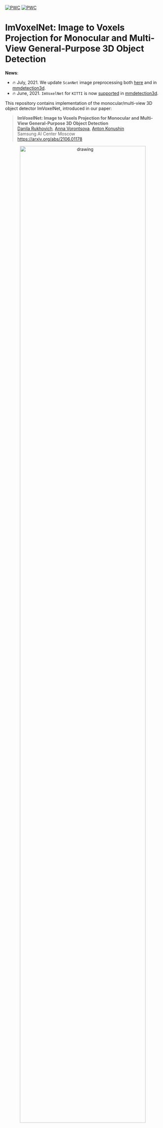 [![PWC](https://img.shields.io/endpoint.svg?url=https://paperswithcode.com/badge/imvoxelnet-image-to-voxels-projection-for/monocular-3d-object-detection-on-sun-rgb-d)](https://paperswithcode.com/sota/monocular-3d-object-detection-on-sun-rgb-d?p=imvoxelnet-image-to-voxels-projection-for)
[![PWC](https://img.shields.io/endpoint.svg?url=https://paperswithcode.com/badge/imvoxelnet-image-to-voxels-projection-for/room-layout-estimation-on-sun-rgb-d)](https://paperswithcode.com/sota/room-layout-estimation-on-sun-rgb-d?p=imvoxelnet-image-to-voxels-projection-for)

# ImVoxelNet: Image to Voxels Projection for Monocular and Multi-View General-Purpose 3D Object Detection

**News**:
 * :fire: July, 2021. We update `ScanNet` image preprocessing both [here](https://github.com/saic-vul/imvoxelnet/pull/21) and in [mmdetection3d](https://github.com/open-mmlab/mmdetection3d/pull/696).
 * :fire: June, 2021. `ImVoxelNet` for `KITTI` is now [supported](https://github.com/open-mmlab/mmdetection3d/tree/master/configs/imvoxelnet) in [mmdetection3d](https://github.com/open-mmlab/mmdetection3d).

This repository contains implementation of the monocular/multi-view 3D object detector ImVoxelNet, introduced in our paper:

> **ImVoxelNet: Image to Voxels Projection for Monocular and Multi-View General-Purpose 3D Object Detection**<br>
> [Danila Rukhovich](https://github.com/filaPro),
> [Anna Vorontsova](https://github.com/highrut),
> [Anton Konushin](https://scholar.google.com/citations?user=ZT_k-wMAAAAJ)
> <br>
> Samsung AI Center Moscow <br>
> https://arxiv.org/abs/2106.01178

<p align="center"><img src="./resources/scheme.png" alt="drawing" width="90%"/></p>

### Installation
For convenience, we provide a [Dockerfile](docker/Dockerfile). Alternatively, you can install all required packages manually.

This implementation is based on [mmdetection3d](https://github.com/open-mmlab/mmdetection3d) framework.
Please refer to the original installation guide [install.md](docs/install.md), replacing `open-mmlab/mmdetection3d` with `saic-vul/iterdet`.
Also, [rotated_iou](https://github.com/lilanxiao/Rotated_IoU) should be installed with [these](https://github.com/saic-vul/imvoxelnet/blob/master/docker/Dockerfile#L31-L34) 4 commands.

Most of the `ImVoxelNet`-related code locates in the following files: 
[detectors/imvoxelnet.py](mmdet3d/models/detectors/imvoxelnet.py),
[necks/imvoxelnet.py](mmdet3d/models/necks/imvoxelnet.py),
[dense_heads/imvoxel_head.py](mmdet3d/models/dense_heads/imvoxel_head.py),
[pipelines/multi_view.py](mmdet3d/datasets/pipelines/multi_view.py).

### Datasets

We support three benchmarks based on the **SUN RGB-D** dataset.
 * For the [VoteNet](https://github.com/facebookresearch/votenet) benchmark with 10 object categories, 
   you should follow the instructions in [sunrgbd](data/sunrgbd). 
 * For the [PerspectiveNet](https://papers.nips.cc/paper/2019/hash/b87517992f7dce71b674976b280257d2-Abstract.html)
   benchmark with 30 object categories, the same instructions can be applied; 
   you only need to pass `--dataset sunrgbd_monocular` when running `create_data.py`.
 * The [Total3DUnderstanding](https://github.com/yinyunie/Total3DUnderstanding)
   benchmark implies detecting objects of 37 categories along with camera pose and room layout estimation.
   Download the preprocessed data as 
   [train.json](https://github.com/saic-vul/imvoxelnet/releases/download/v1.0/sunrgbd_total_infos_train.json) and 
   [val.json](https://github.com/saic-vul/imvoxelnet/releases/download/v1.0/sunrgbd_total_infos_val.json) 
   and put it to `./data/sunrgbd`. Then run:
   ```shell
   python tools/data_converter/sunrgbd_total.py
   ```

For **ScanNet** please follow instructions in [scannet](data/scannet).
For **KITTI** and **nuScenes**, please follow instructions in [getting_started.md](docs/getting_started.md).
For `nuScenes`, set `--dataset nuscenes_monocular`.

### Getting Started

Please see [getting_started.md](docs/getting_started.md) for basic usage examples.

**Training**

To start training, run [dist_train](tools/dist_train.sh) with `ImVoxelNet` [configs](configs/imvoxelnet):
```shell
bash tools/dist_train.sh configs/imvoxelnet/imvoxelnet_kitti.py 8
```

**Testing**

Test pre-trained model using [dist_test](tools/dist_test.sh) with `ImVoxelNet` [configs](configs/imvoxelnet):
```shell
bash tools/dist_test.sh configs/imvoxelnet/imvoxelnet_kitti.py \
    work_dirs/imvoxelnet_kitti/latest.pth 8 --eval mAP
```

**Visualization**

Visualizations can be created with [test](tools/test.py) script. 
For better visualizations, you may set `score_thr` in configs to `0.15` or more:
```shell
python tools/test.py configs/imvoxelnet/imvoxelnet_kitti.py \
    work_dirs/imvoxelnet_kitti/latest.pth --show \
    --show-dir work_dirs/imvoxelnet_kitti
```

### Models

| Dataset   | Object Classes | Download Link | Log |
|:---------:|:--------------:|:-------------:|:---:|
| SUN RGB-D | 37 from Total3dUnderstanding | [total_sunrgbd.pth](https://github.com/saic-vul/imvoxelnet/releases/download/v1.0/20210525_091810.pth) | [total_sunrgbd.log](https://github.com/saic-vul/imvoxelnet/releases/download/v1.0/20210525_091810_atlas_total_sunrgbd.log) |
| SUN RGB-D | 30 from PerspectiveNet | [perspective_sunrgbd.pth](https://github.com/saic-vul/imvoxelnet/releases/download/v1.0/20210526_072029.pth) | [perspective_sunrgbd.log](https://github.com/saic-vul/imvoxelnet/releases/download/v1.0/20210526_072029_atlas_perspective_sunrgbd.log) |
| SUN RGB-D | 10 from VoteNet | [sunrgbd.pth](https://github.com/saic-vul/imvoxelnet/releases/download/v1.0/20210428_124351.pth) | [sunrgbd.log](https://github.com/saic-vul/imvoxelnet/releases/download/v1.0/20210428_124351_atlas_sunrgbd.log) |
| ScanNet   | 18 from VoteNet | [scannet.pth](https://github.com/saic-vul/imvoxelnet/releases/download/v1.0/20210520_223109.pth) | [scannet.log](https://github.com/saic-vul/imvoxelnet/releases/download/v1.0/20210520_223109_atlas_scannet.log) |
| KITTI     | Car | [kitti.pth](https://github.com/saic-vul/imvoxelnet/releases/download/v1.0/20210503_214214.pth) | [kitti.log](https://github.com/saic-vul/imvoxelnet/releases/download/v1.0/20210503_214214_atlas_kitti.log) |
| nuScenes  | Car | [nuscenes.pth](https://github.com/saic-vul/imvoxelnet/releases/download/v1.0/20210505_131108.pth) | [nuscenes.log](https://github.com/saic-vul/imvoxelnet/releases/download/v1.0/20210505_131108_atlas_nuscenes.log) |

### Example Detections

<p align="center"><img src="./resources/github.png" alt="drawing" width="90%"/></p>

### Citation

If you find this work useful for your research, please cite our paper:
```
@article{rukhovich2021imvoxelnet,
  title={ImVoxelNet: Image to Voxels Projection for Monocular and Multi-View General-Purpose 3D Object Detection},
  author={Danila Rukhovich, Anna Vorontsova, Anton Konushin},
  journal={arXiv preprint arXiv:2106.01178},
  year={2021}
}
```
